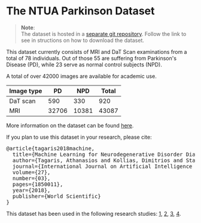 # The NTUA Parkinson Dataset

> **Note**:  
> The dataset is hosted in a [separate git repository](https://github.com/ails-lab/ntua-parkinson-dataset). Follow the link to see in structions on how to download the dataset.

This dataset currently consists of MRI and DaT Scan examinations from a total of 78 individuals. Out of those 55 are suffering from Parkinson's Disease (PD), while 23 serve as normal control subjects (NPD).

A total of over 42000 images are available for academic use.

Image type | PD | NPD | Total
--- | --- | --- | ---
DaT scan | 590 | 330 | 920
MRI | 32706 | 10381 | 43087

More information on the dataset can be found [here](https://www.worldscientific.com/doi/abs/10.1142/S0218213018500112).

If you plan to use this dataset in your research, please cite:

<pre>
@article{tagaris2018machine,
  title={Machine Learning for Neurodegenerative Disorder Diagnosis—Survey of Practices and Launch of Benchmark Dataset},
  author={Tagaris, Athanasios and Kollias, Dimitrios and Stafylopatis, Andreas and Tagaris, Georgios and Kollias, Stefanos},
  journal={International Journal on Artificial Intelligence Tools},
  volume={27},
  number={03},
  pages={1850011},
  year={2018},
  publisher={World Scientific}
}
</pre>

This dataset has been used in the following research studies:
[1](https://link.springer.com/article/10.1007/s40747-017-0064-6), [2](https://link.springer.com/chapter/10.1007/978-3-319-65172-9_33), [3](https://www.worldscientific.com/doi/abs/10.1142/S0218213018500112), [4](https://ieeexplore.ieee.org/abstract/document/8280975).
